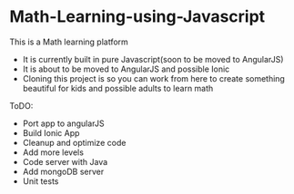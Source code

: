 # Math-Learning-using-Javascript
This is a Math learning platform
  - It is currently built in pure Javascript(soon to be moved to AngularJS)
  - It is about to be moved to AngularJS and possible Ionic
  - Cloning this project is so you can work from here to create something beautiful for kids and possible adults to learn math
  
ToDO:
  - Port app to angularJS
  - Build Ionic App
  - Cleanup and optimize code
  - Add more levels
  - Code server with Java
  - Add mongoDB server
  - Unit tests
